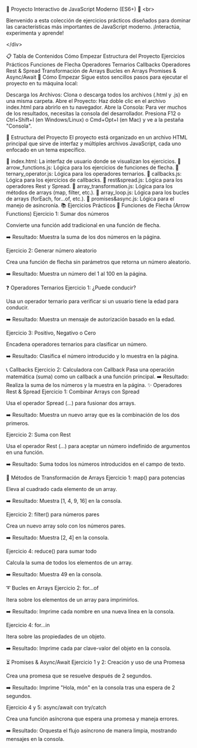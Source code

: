 🚀 Proyecto Interactivo de JavaScript Moderno (ES6+) 🚀
&lt;br>

Bienvenido a esta colección de ejercicios prácticos diseñados para dominar las características más importantes de JavaScript moderno. ¡Interactúa, experimenta y aprende!

&lt;/div>

📋 Tabla de Contenidos
Cómo Empezar
Estructura del Proyecto
Ejercicios Prácticos
Funciones de Flecha
Operadores Ternarios
Callbacks
Operadores Rest & Spread
Transformación de Arrays
Bucles en Arrays
Promises & Async/Await
🚀 Cómo Empezar
Sigue estos sencillos pasos para ejecutar el proyecto en tu máquina local:

Descarga los Archivos: Clona o descarga todos los archivos (.html y .js) en una misma carpeta.
Abre el Proyecto: Haz doble clic en el archivo index.html para abrirlo en tu navegador.
Abre la Consola: Para ver muchos de los resultados, necesitas la consola del desarrollador.
Presiona F12 o Ctrl+Shift+I (en Windows/Linux) o Cmd+Opt+I (en Mac) y ve a la pestaña "Consola".

📂 Estructura del Proyecto
El proyecto está organizado en un archivo HTML principal que sirve de interfaz y múltiples archivos JavaScript, cada uno enfocado en un tema específico.

📄 index.html: La interfaz de usuario donde se visualizan los ejercicios.
📜 arrow_functions.js: Lógica para los ejercicios de funciones de flecha.
📜 ternary_operator.js: Lógica para los operadores ternarios.
📜 callbacks.js: Lógica para los ejercicios de callbacks.
📜 rest&spread.js: Lógica para los operadores Rest y Spread.
📜 array_transformation.js: Lógica para los métodos de arrays (map, filter, etc.).
📜 array_loop.js: Lógica para los bucles de arrays (forEach, for...of, etc.).
📜 promises&async.js: Lógica para el manejo de asincronía.
📚 Ejercicios Prácticos
🎯 Funciones de Flecha (Arrow Functions)
Ejercicio 1: Sumar dos números

Convierte una función add tradicional en una función de flecha.
<!-- end list -->

➡️ Resultado: Muestra la suma de los dos números en la página.

Ejercicio 2: Generar número aleatorio

Crea una función de flecha sin parámetros que retorna un número aleatorio.
<!-- end list -->

➡️ Resultado: Muestra un número del 1 al 100 en la página.

❓ Operadores Ternarios
Ejercicio 1: ¿Puede conducir?

Usa un operador ternario para verificar si un usuario tiene la edad para conducir.
<!-- end list -->

➡️ Resultado: Muestra un mensaje de autorización basado en la edad.

Ejercicio 3: Positivo, Negativo o Cero

Encadena operadores ternarios para clasificar un número.
<!-- end list -->

➡️ Resultado: Clasifica el número introducido y lo muestra en la página.

📞 Callbacks
Ejercicio 2: Calculadora con Callback
Pasa una operación matemática (suma) como un callback a una función principal. <!-- end list -->
➡️ Resultado: Realiza la suma de los números y la muestra en la página.
✨ Operadores Rest & Spread
Ejercicio 1: Combinar Arrays con Spread

Usa el operador Spread (...) para fusionar dos arrays.
<!-- end list -->

➡️ Resultado: Muestra un nuevo array que es la combinación de los dos primeros.

Ejercicio 2: Suma con Rest

Usa el operador Rest (...) para aceptar un número indefinido de argumentos en una función.
<!-- end list -->

➡️ Resultado: Suma todos los números introducidos en el campo de texto.

🔄 Métodos de Transformación de Arrays
Ejercicio 1: map() para potencias

Eleva al cuadrado cada elemento de un array.
<!-- end list -->

➡️ Resultado: Muestra [1, 4, 9, 16] en la consola.

Ejercicio 2: filter() para números pares

Crea un nuevo array solo con los números pares.
<!-- end list -->

➡️ Resultado: Muestra [2, 4] en la consola.

Ejercicio 4: reduce() para sumar todo

Calcula la suma de todos los elementos de un array.
<!-- end list -->

➡️ Resultado: Muestra 49 en la consola.

➰ Bucles en Arrays
Ejercicio 2: for...of

Itera sobre los elementos de un array para imprimirlos.
<!-- end list -->

➡️ Resultado: Imprime cada nombre en una nueva línea en la consola.

Ejercicio 4: for...in

Itera sobre las propiedades de un objeto.
<!-- end list -->

➡️ Resultado: Imprime cada par clave-valor del objeto en la consola.

⏳ Promises & Async/Await
Ejercicio 1 y 2: Creación y uso de una Promesa

Crea una promesa que se resuelve después de 2 segundos.
<!-- end list -->

➡️ Resultado: Imprime "Hola, món" en la consola tras una espera de 2 segundos.

Ejercicio 4 y 5: async/await con try/catch

Crea una función asíncrona que espera una promesa y maneja errores.
<!-- end list -->

➡️ Resultado: Orquesta el flujo asíncrono de manera limpia, mostrando mensajes en la consola.
